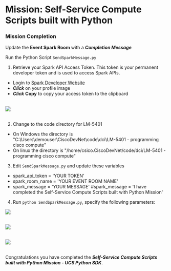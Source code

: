 # Mission: Self-Service Compute Scripts built with Python

### Mission Completion

Update the **Event Spark Room** with a ***Completion Message***

  Run the Python Script `SendSparkMessage.py`

1. Retrieve your Spark API Access Token. This token is your permanent developer token and is used to access Spark APIs.

  - Login to [Spark Developer Website](https://developer.webex.com/)
  - ***Click*** on your profile image
  - ***Click*** **Copy** to copy your access token to the clipboard<br/><br/>

  ![](/posts/files/dne-dcip-intermediate-programming-cisco-compute-ucs-python-sdk-mission-v01/assets/images/image-28.jpg)<br/><br/>

  <!--![](assets/images/image-28.jpg)<br/><br/>-->

2. Change to the code directory for LM-5401

  - On Windows the directory is "C:\Users\demouser\CiscoDevNet\code\dci\LM-5401 - programming cisco compute"
  - On linux the directory is "/home/csico.CiscoDevNet/code/dci/LM-5401 - programming cisco compute"

3. Edit `SendSparkMessage.py` and update these variables

  - spark_api_token = 'YOUR TOKEN'
  - spark_room_name = 'YOUR EVENT ROOM NAME'
  - spark_message = 'YOUR MESSAGE'
  #spark_message = 'I have completed the Self-Service Compute Scripts built with Python Mission'

4. Run `python SendSparkMessage.py`, specify the following parameters:

  ![](/posts/files/dne-dcip-intermediate-programming-cisco-compute-ucs-python-sdk-mission-v01/assets/images/image-29.jpg)<br/><br/>

  <!--![](assets/images/image-29.jpg)<br/><br/>-->

  ![](/posts/files/dne-dcip-intermediate-programming-cisco-compute-ucs-python-sdk-mission-v01/assets/images/image-30.jpg)<br/><br/>

  <!--![](assets/images/image-30.jpg)<br/><br/>-->

  ![](/posts/files/dne-dcip-intermediate-programming-cisco-compute-ucs-python-sdk-mission-v01/assets/images/image-31.jpg)<br/><br/>

  <!--![](assets/images/image-31.jpg)<br/><br/>-->

Congratulations you have completed the ***Self-Service Compute Scripts built with Python Mission - UCS Python SDK***.
